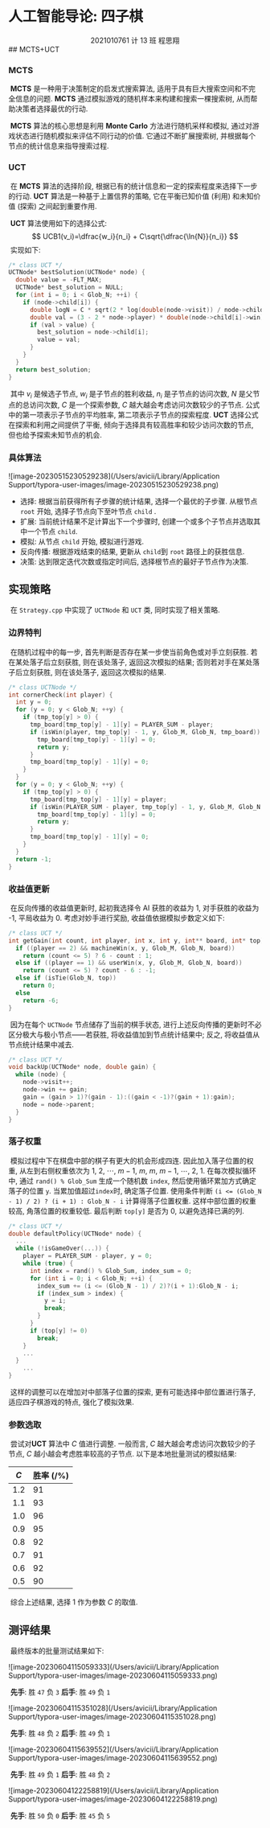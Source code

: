 # 人工智能导论: 四子棋

<center>
  2021010761  计 13 班  程思翔
</center>
## MCTS+UCT

### MCTS

​	**MCTS** 是一种用于决策制定的启发式搜索算法, 适用于具有巨大搜索空间和不完全信息的问题. **MCTS** 通过模拟游戏的随机样本来构建和搜索一棵搜索树, 从而帮助决策者选择最优的行动.

​	**MCTS** 算法的核心思想是利用 **Monte Carlo** 方法进行随机采样和模拟, 通过对游戏状态进行随机模拟来评估不同行动的价值. 它通过不断扩展搜索树, 并根据每个节点的统计信息来指导搜索过程.

### UCT

​	在 **MCTS** 算法的选择阶段, 根据已有的统计信息和一定的探索程度来选择下一步的行动. **UCT** 算法是一种基于上置信界的策略, 它在平衡已知价值 (利用) 和未知价值 (探索) 之间起到重要作用.

​	**UCT** 算法使用如下的选择公式:
$$
UCB1(v_i)=\dfrac{w_i}{n_i} + C\sqrt{\dfrac{\ln{N}}{n_i}}
$$
​	实现如下:

```c++
/* class UCT */
UCTNode* bestSolution(UCTNode* node) {
  double value = -FLT_MAX;
  UCTNode* best_solution = NULL;
  for (int i = 0; i < Glob_N; ++i) {
    if (node->child[i]) {
      double logN = C * sqrt(2 * log(double(node->visit)) / node->child[i]->visit);
      double val = (3 - 2 * node->player) * double(node->child[i]->win) / node->child[i]->visit + logN;
      if (val > value) {
        best_solution = node->child[i];
        value = val;
      }
    }
  }
  return best_solution;
}
```

​	其中 $v_i$ 是候选子节点, $w_i$ 是子节点的胜利收益, $n_i$ 是子节点的访问次数, $N$ 是父节点的总访问次数, $C$ 是一个探索参数, $C$ 越大越会考虑访问次数较少的子节点. 公式中的第一项表示子节点的平均胜率, 第二项表示子节点的探索程度. **UCT** 选择公式在探索和利用之间提供了平衡, 倾向于选择具有较高胜率和较少访问次数的节点, 但也给予探索未知节点的机会.

### 具体算法

![image-20230515230529238](/Users/avicii/Library/Application Support/typora-user-images/image-20230515230529238.png)

- 选择: 根据当前获得所有子步骤的统计结果, 选择一个最优的子步骤. 从根节点 `root` 开始, 选择子节点向下至叶节点 `child` .
- 扩展: 当前统计结果不足计算出下一个步骤时, 创建一个或多个子节点并选取其中一个节点 `child`.
- 模拟: 从节点 `child` 开始, 模拟进行游戏.
- 反向传播: 根据游戏结束的结果, 更新从 `child`到 `root` 路径上的获胜信息.
- 决策: 达到限定迭代次数或指定时间后, 选择根节点的最好子节点作为决策.

## 实现策略

​	在 `Strategy.cpp` 中实现了 `UCTNode` 和 `UCT` 类, 同时实现了相关策略.

### 边界特判

​	在随机过程中的每一步, 首先判断是否存在某一步使当前角色或对手立刻获胜. 若在某处落子后立刻获胜, 则在该处落子, 返回这次模拟的结果; 否则若对手在某处落子后立刻获胜, 则在该处落子, 返回这次模拟的结果.

```c++
/* class UCTNode */
int cornerCheck(int player) {
  int y = 0;
  for (y = 0; y < Glob_N; ++y) {
    if (tmp_top[y] > 0) {
      tmp_board[tmp_top[y] - 1][y] = PLAYER_SUM - player;
      if (isWin(player, tmp_top[y] - 1, y, Glob_M, Glob_N, tmp_board)) {
        tmp_board[tmp_top[y] - 1][y] = 0;
        return y;
      }
      tmp_board[tmp_top[y] - 1][y] = 0;
    }
  }
  for (y = 0; y < Glob_N; ++y) {
    if (tmp_top[y] > 0) {
      tmp_board[tmp_top[y] - 1][y] = player;
      if (isWin(PLAYER_SUM - player, tmp_top[y] - 1, y, Glob_M, Glob_N, tmp_board)) {
        tmp_board[tmp_top[y] - 1][y] = 0;
        return y;
      }
      tmp_board[tmp_top[y] - 1][y] = 0;
    }
  }
  return -1;
}
```

### 收益值更新

​	在反向传播的收益值更新时, 起初我选择令 AI 获胜的收益为 1, 对手获胜的收益为 -1, 平局收益为 0. 考虑对妙手进行奖励, 收益值依据模拟步数定义如下:

```c++
/* class UCT */
int getGain(int count, int player, int x, int y, int** board, int* top) {
  if ((player == 2) && machineWin(x, y, Glob_M, Glob_N, board))
    return (count <= 5) ? 6 - count : 1;
  else if ((player == 1) && userWin(x, y, Glob_M, Glob_N, board))
    return (count <= 5) ? count - 6 : -1;
  else if (isTie(Glob_N, top))
    return 0;
  else
    return -6;
}
```

​	因为在每个 `UCTNode` 节点储存了当前的棋手状态, 进行上述反向传播的更新时不必区分极大与极小节点——若获胜, 将收益值加到节点统计结果中; 反之, 将收益值从节点统计结果中减去.

```c++
/* class UCT */
void backUp(UCTNode* node, double gain) {
  while (node) {
    node->visit++;
    node->win += gain;
    gain = (gain > 1)?(gain - 1):((gain < -1)?(gain + 1):gain);
    node = node->parent;
  }
}
```

### 落子权重

​	模拟过程中下在棋盘中部的棋子有更大的机会形成四连. 因此加入落子位置的权重, 从左到右侧权重依次为 1, 2, $\cdots$, $m-1$, $m$, $m$, $m-1$, $\cdots$, 2, 1. 在每次模拟循环中, 通过 `rand() % Glob_Sum` 生成一个随机数 `index`, 然后使用循环累加方式确定落子的位置 `y`. 当累加值超过`index`时, 确定落子位置. 使用条件判断 `(i <= (Glob_N - 1) / 2) ? (i + 1) : Glob_N - i` 计算得落子位置权重. 这样中部位置的权重较高, 角落位置的权重较低. 最后判断 `top[y]` 是否为 0, 以避免选择已满的列.

```c++
/* class UCT */
double defaultPolicy(UCTNode* node) {
  ...
  while (!isGameOver(...)) {
    player = PLAYER_SUM - player, y = 0;
    while (true) {
      int index = rand() % Glob_Sum, index_sum = 0;
      for (int i = 0; i < Glob_N; ++i) {
        index_sum += (i <= (Glob_N - 1) / 2)?(i + 1):Glob_N - i;
        if (index_sum > index) {
          y = i;
          break;
        }
      }
      if (top[y] != 0)
        break;
    }
    ...
  }
	...
}
```

​	这样的调整可以在增加对中部落子位置的探索,  更有可能选择中部位置进行落子, 适应四子棋游戏的特点, 强化了模拟效果.

### 参数选取

​	尝试对**UCT** 算法中 $C$ 值进行调整. 一般而言, $C$ 越大越会考虑访问次数较少的子节点, $C$ 越小越会考虑胜率较高的子节点. 以下是本地批量测试的模拟结果:

| $C$  | 胜率 $(/\%)$ |
| ---- | ------------ |
| 1.2  | 91           |
| 1.1  | 93           |
| 1.0  | 96           |
| 0.9  | 95           |
| 0.8  | 92           |
| 0.7  | 91           |
| 0.6  | 92           |
| 0.5  | 90           |

​	综合上述结果, 选择 1 作为参数 $C$ 的取值.

## 测评结果

​	最终版本的批量测试结果如下:

![image-20230604115059333](/Users/avicii/Library/Application Support/typora-user-images/image-20230604115059333.png)

​						**先手**: 胜 `47` 负 `3`  **后手**: 胜 `49` 负 `1`

![image-20230604115351028](/Users/avicii/Library/Application Support/typora-user-images/image-20230604115351028.png)

​						**先手**: 胜 `48` 负 `2`  **后手**: 胜 `49` 负 `1`

![image-20230604115639552](/Users/avicii/Library/Application Support/typora-user-images/image-20230604115639552.png)

​						**先手**: 胜 `49` 负 `1`  **后手**: 胜 `48` 负 `2`

![image-20230604122258819](/Users/avicii/Library/Application Support/typora-user-images/image-20230604122258819.png)

​						**先手**: 胜 `50` 负 `0`  **后手**: 胜 `45` 负 `5`



